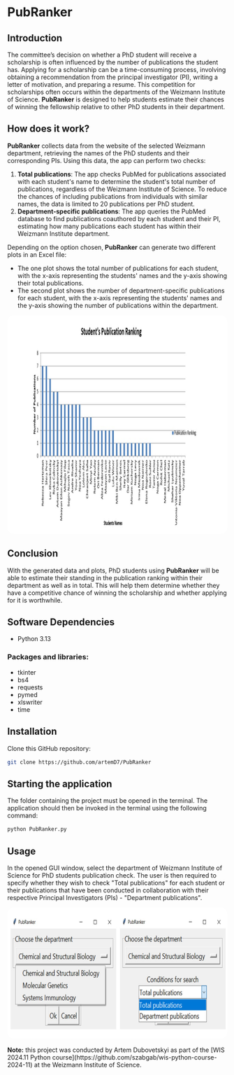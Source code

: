 # PubRanker
## Introduction
The committee’s decision on whether a PhD student will receive a scholarship is often influenced by the number of publications the student has. Applying for a scholarship can be a time-consuming process, involving obtaining a recommendation from the principal investigator (PI), writing a letter of motivation, and preparing a resume. This competition for scholarships often occurs within the departments of the Weizmann Institute of Science. **PubRanker** is designed to help students estimate their chances of winning the fellowship relative to other PhD students in their department.

## How does it work?
**PubRanker** collects data from the website of the selected Weizmann department, retrieving the names of the PhD students and their corresponding PIs. Using this data, the app can perform two checks:

1. **Total publications**: The app checks PubMed for publications associated with each student's name to determine the student's total number of publications, regardless of the Weizmann Institute of Science. To reduce the chances of including publications from individuals with similar names, the data is limited to 20 publications per PhD student.
2. **Department-specific publications**: The app queries the PubMed database to find publications coauthored by each student and their PI, estimating how many publications each student has within their Weizmann Institute department.


Depending on the option chosen, **PubRanker** can generate two different plots in an Excel file:
- The one plot shows the total number of publications for each student, with the x-axis representing the students' names and the y-axis showing their total publications.
- The second plot shows the number of department-specific publications for each student, with the x-axis representing the students' names and the y-axis showing the number of publications within the department.
<p align="center">
  <img src="students_plot.jpg" width="1100" height="500" style="border-radius: 15px;">
</p>

## Conclusion
With the generated data and plots, PhD students using **PubRanker** will be able to estimate their standing in the publication ranking within their department as well as in total. This will help them determine whether they have a competitive chance of winning the scholarship and whether applying for it is worthwhile.

## Software Dependencies

- Python 3.13

### Packages and libraries:
- tkinter
- bs4
- requests
- pymed
- xlswriter
- time

## Installation

Clone this GitHub repository:
```bash
git clone https://github.com/artemD7/PubRanker
```

## Starting the application
The folder containing the project must be opened in the terminal. The application should then be invoked in the terminal using the following command:
```bash
python PubRanker.py
```
## Usage
In the opened GUI window, select the department of Weizmann Institute of Science for PhD students publication check.
The user is then required to specify whether they wish to check "Total publications" for each student or their publications that have been conducted in collaboration with their respective Principal Investigators (PIs) - "Department publications".
<p align="center">
  <img src="opt_choose.jpg" width="600" height="300" style="border-radius: 15px;">
</p>
 <strong>Note:</strong> this project was conducted by Artem Dubovetskyi as part of the [WIS 2024.11 Python course](https://github.com/szabgab/wis-python-course-2024-11) at the Weizmann Institute of Science.
